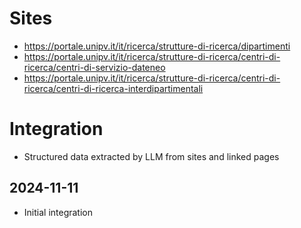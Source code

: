 # Sites

* https://portale.unipv.it/it/ricerca/strutture-di-ricerca/dipartimenti
* https://portale.unipv.it/it/ricerca/strutture-di-ricerca/centri-di-ricerca/centri-di-servizio-dateneo
* https://portale.unipv.it/it/ricerca/strutture-di-ricerca/centri-di-ricerca/centri-di-ricerca-interdipartimentali

# Integration

* Structured data extracted by LLM from sites and linked pages

## 2024-11-11

* Initial integration
